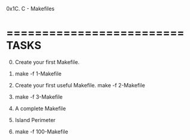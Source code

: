 0x1C. C - Makefiles

=========================
	TASKS
=========================

0. Create your first Makefile.

1. make -f 1-Makefile

2. Create your first useful Makefile.
	make -f 2-Makefile

3. make -f 3-Makefile

4. A complete Makefile

5. Island Perimeter

6. make -f 100-Makefile
